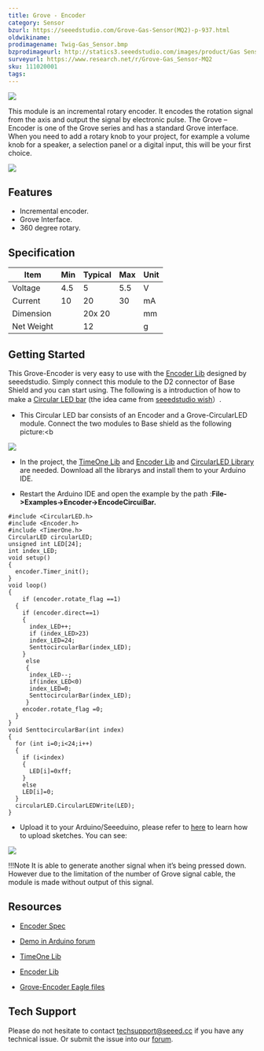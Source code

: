 ```yaml
---
title: Grove - Encoder
category: Sensor
bzurl: https://seeedstudio.com/Grove-Gas-Sensor(MQ2)-p-937.html
oldwikiname:
prodimagename: Twig-Gas_Sensor.bmp
bzprodimageurl: http://statics3.seeedstudio.com/images/product/Gas Sensor MQ.jpg
surveyurl: https://www.research.net/r/Grove-Gas_Sensor-MQ2
sku: 111020001
tags:
---
```


![](https://statics3.seeedstudio.com/images/product/Grove%20Encoder.jpg)



This module is an incremental rotary encoder. It encodes the rotation signal from the axis and output the signal by electronic pulse. The Grove – Encoder is one of the Grove series and has a standard Grove interface.
When you need to add a rotary knob to your project, for example a volume knob for a speaker, a selection panel or a digital input, this will be your first choice.

[![](https://github.com/SeeedDocument/Seeed-WiKi/raw/master/docs/images/300px-Get_One_Now_Banner-ragular.png)](https://www.seeedstudio.com/Grove-Encoder-p-1352.html)

## Features

*   Incremental encoder.
*   Grove Interface.
*   360 degree rotary.

## Specification

| Item | Min | Typical | Max | Unit |
|--|--|--|--|--|
| Voltage | 4.5 | 5 | 5.5 | V |
| Current | 10 | 20 | 30 | mA |
| Dimension | |20x 20 | |mm |
| Net Weight || 12 || g |

## Getting Started

This Grove-Encoder is very easy to use with the [Encoder Lib](https://seeeddoc.github.io/Grove-Encoder/res/Encoder.zip) designed by seeedstudio. Simply connect this module to the D2 connector of Base Shield and you can start using. The following is a introduction of how to make a [Circular LED bar](https://www.seeedstudio.com/Grove-Circular-LED-p-1353.html) (the idea came from [seeedstudio wish](http://www.seeedstudio.com/wish/)）.

*   This Circular LED bar consists of an Encoder and a Grove-CircularLED module. Connect the two modules to Base shield as the following picture:<b

![](https://seeeddoc.github.io/Grove-Encoder/img/Cirhard.jpg)

*   In the project, the [TimeOne Lib](https://seeeddoc.github.io/Grove-Encoder/res/TimerOne.zip) and [Encoder Lib](https://seeeddoc.github.io/Grove-Encoder/res/Encoder.zip) and [CircularLED Library](https://seeeddoc.github.io/Grove-Encoder/res/CircularLED.zip) are needed. Download all the librarys and install them to your Arduino IDE.

*   Restart the Arduino IDE and open the example by the path :**File->Examples->Encoder->EncodeCircuiBar.**

```
#include <CircularLED.h>
#include <Encoder.h>
#include <TimerOne.h>
CircularLED circularLED;
unsigned int LED[24];
int index_LED;
void setup()
{
  encoder.Timer_init();
}
void loop()
{
    if (encoder.rotate_flag ==1)
  {
    if (encoder.direct==1)
    {
      index_LED++;
      if (index_LED>23)
      index_LED=24;
      SenttocircularBar(index_LED);
    }
     else
     {
      index_LED--;
      if(index_LED<0)
      index_LED=0;
      SenttocircularBar(index_LED);
     }
    encoder.rotate_flag =0;
  }
}
void SenttocircularBar(int index)
{
  for (int i=0;i<24;i++)
  {
    if (i<index)
    {
      LED[i]=0xff;
    }
    else
    LED[i]=0;
  }
  circularLED.CircularLEDWrite(LED);
}
```

*   Upload it to your Arduino/Seeeduino, please refer to [here](https://seeeddoc.github.io/Upload_Code) to learn how to upload sketches. You can see:

![](https://seeeddoc.github.io/Grove-Encoder/img/EncoderAndCircular_LED.gif)

!!!Note
  It is able to generate another signal when it’s being pressed down. However due to the limitation of the number of Grove signal cable, the module is made without output of this signal.

## Resources

*   [Encoder Spec](https://seeeddoc.github.io/Grove-Encoder/res/Encoder_Spe.zip)

*   [Demo in Arduino forum](http://www.arduino.cc/playground/Main/RotaryEncoders)

*   [TimeOne Lib](https://seeeddoc.github.io/Grove-Encoder/res/TimerOne.zip)

*   [Encoder Lib](https://seeeddoc.github.io/Grove-Encoder/res/Encoder.zip)

*   [Grove-Encoder Eagle files](https://seeeddoc.github.io/Grove-Encoder/res/Grove-Encoder_eagle_files.zip)


## Tech Support
Please do not hesitate to contact [techsupport@seeed.cc](techsupport@seeed.cc) if you have any technical issue. Or submit the issue into our [forum](http://seeedstudio.com/forum/).
